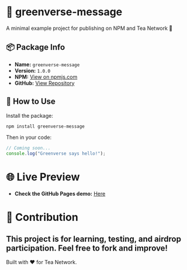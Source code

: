 # 🌱 greenverse-message

A minimal example project for publishing on NPM and Tea Network 🌿

## 📦 Package Info

- **Name:** `greenverse-message`
- **Version:** `1.0.0`
- **NPM:** [View on npmjs.com](https://www.npmjs.com/package/greenverse-message)
- **GitHub:** [View Repository](https://github.com/keyyone/greenverse-message)

## 🧪 How to Use

Install the package:

```bash
npm install greenverse-message
```
Then in your code:
```js
// Coming soon...
console.log("Greenverse says hello!");
```
# 🌐 Live Preview
- **Check the GitHub Pages demo:** [Here](https://keyyone.github.io/greenverse-message)

# 🤝 Contribution

This project is for learning, testing, and airdrop participation. Feel free to fork and improve!
------------
Built with ❤️ for Tea Network.
